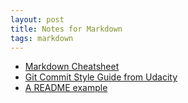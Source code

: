 ```yaml
---
layout: post
title: Notes for Markdown 
tags: markdown
---
```


* [Markdown Cheatsheet](https://github.com/adam-p/markdown-here/wiki/Markdown-Cheatsheet)
* [Git Commit Style Guide from Udacity](https://udacity.github.io/git-styleguide/)
* [A README example](https://gist.github.com/zenorocha/4526327)

